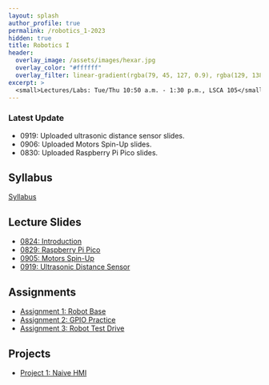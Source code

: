 ```yaml
---
layout: splash
author_profile: true
permalink: /robotics_1-2023
hidden: true
title: Robotics I
header:
  overlay_image: /assets/images/hexar.jpg
  overlay_color: "#ffffff"
  overlay_filter: linear-gradient(rgba(79, 45, 127, 0.9), rgba(129, 138, 143, 0.5))
excerpt: >
  <small>Lectures/Labs: Tue/Thu 10:50 a.m. - 1:30 p.m., LSCA 105</small>
---
```

### Latest Update
- 0919: Uploaded ultrasonic distance sensor slides.
- 0906: Uploaded Motors Spin-Up slides.
- 0830: Uploaded Raspberry Pi Pico slides.


## Syllabus
[Syllabus](/_docs/robotics_1-2023/syllabus.pdf)

## Lecture Slides
- [0824: Introduction](/_docs/robotics_1-2023/0824/intro.pdf)
- [0829: Raspberry Pi Pico](/_docs/robotics_1-2023/0829/pico.pdf)
- [0905: Motors Spin-Up](/_docs/robotics_1-2023/0905/motor.pdf)
- [0919: Ultrasonic Distance Sensor](/_docs/robotics_1-2023/0919/ultrasonic.pdf)

## Assignments
- [Assignment 1: Robot Base](https://classroom.github.com/a/4B43r4q1)
- [Assignment 2: GPIO Practice](https://classroom.github.com/a/T3QVv4CD)
- [Assignment 3: Robot Test Drive](https://classroom.github.com/a/Kh_HMFgw)

## Projects
- [Project 1: Naive HMI](https://classroom.github.com/a/Ov8Qve2i)
